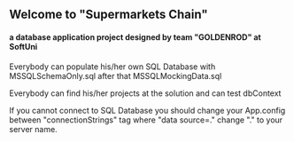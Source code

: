 <h2>Welcome to "Supermarkets Chain"</h2>
<h4>a database application project designed by team "GOLDENROD" at SoftUni</h4>

<p>Everybody can populate his/her own SQL Database with MSSQLSchemaOnly.sql after that MSSQLMockingData.sql</p>
<p>Everybody can find his/her projects at the solution and can test dbContext</p>
<p>If you cannot connect to SQL Database you should change your App.config between "connectionStrings" tag where "data source=." change "." to your server name.</p>
